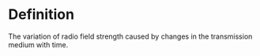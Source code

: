 # Definition

The variation of radio field strength caused by changes in the
transmission medium with time.
